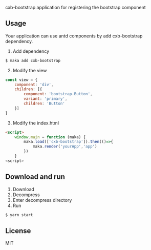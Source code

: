 
cxb-bootstrap application for registering the bootstrap component

## Usage
Your application can use antd components by add cxb-bootstrap dependency.

1. Add dependency
```bash
$ maka add cxb-bootstrap
```

2. Modify the view
```javascript
const view = {
    component: 'div',
    children: [{
        component: 'bootstrap.Button',
        variant: 'primary',
        children: 'Button'
    }]
}
```

3. Modify the index.html
```html
<script>
    window.main = function (maka) {
        maka.load(['cxb-bootstrap']).then(()=>{
            maka.render('yourApp','app')
        })
    }
<script>
```

## Download and run

1. Download
2. Decompress
3. Enter decompress directory
4. Run
```bash
$ yarn start
```

## License

MIT

